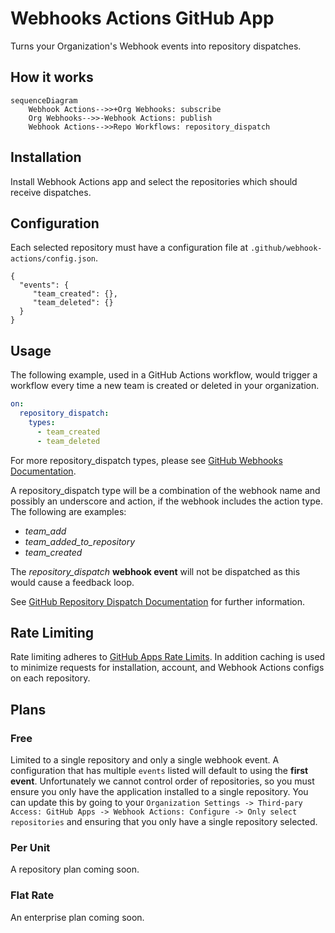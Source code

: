 # Webhooks Actions GitHub App
Turns your Organization's Webhook events into repository dispatches.

## How it works

```mermaid
sequenceDiagram
    Webhook Actions-->>+Org Webhooks: subscribe
    Org Webhooks-->>-Webhook Actions: publish
    Webhook Actions-->>Repo Workflows: repository_dispatch
```

## Installation
Install Webhook Actions app and select the repositories which should receive dispatches.

## Configuration
Each selected repository must have a configuration file at `.github/webhook-actions/config.json`.
```
{
  "events": {
     "team_created": {},
     "team_deleted": {}
  }
}
```
## Usage
The following example, used in a GitHub Actions workflow, would trigger a workflow every time a new team is created or deleted in your organization.
```yaml
on:
  repository_dispatch:
    types: 
      - team_created
      - team_deleted
```

For more repository_dispatch types, please see [GitHub Webhooks Documentation](https://docs.github.com/en/developers/webhooks-and-events/webhooks/webhook-events-and-payloads).

A repository_dispatch type will be a combination of the webhook name and possibly an underscore and action, if the webhook includes the action type. The following are examples:
- *team_add*
- *team_added_to_repository*
- *team_created*

The *repository_dispatch* **webhook event** will not be dispatched as this would cause a feedback loop.

See [GitHub Repository Dispatch Documentation](https://docs.github.com/en/actions/using-workflows/events-that-trigger-workflows#repository_dispatch) for further information.

## Rate Limiting
Rate limiting adheres to [GitHub Apps Rate Limits](https://docs.github.com/en/developers/apps/building-github-apps/rate-limits-for-github-apps). In addition caching is used to minimize requests for installation, account, and Webhook Actions configs on each repository.

## Plans
### Free
Limited to a single repository and only a single webhook event. A configuration that has multiple `events` listed will default to using the **first event**. Unfortunately we cannot control order of repositories, so you must ensure you only have the application installed to a single repository. You can update this by going to your `Organization Settings -> Third-pary Access: GitHub Apps -> Webhook Actions: Configure -> Only select repositories` and ensuring that you only have a single repository selected.

### Per Unit
A repository plan coming soon.

### Flat Rate
An enterprise plan coming soon.
